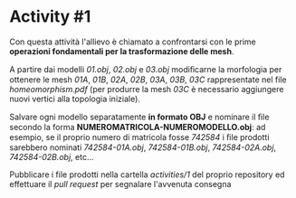 # Activity #1

Con questa attività l'allievo è chiamato a confrontarsi con le prime **operazioni fondamentali per la trasformazione delle mesh**.

A partire dai modelli *01.obj*, *02.obj* e *03.obj* modiﬁcarne la morfologia per ottenere le mesh 
*01A*, *01B*, *02A*, *02B*, *03A*, *03B*, *03C* rappresentate nel file *homeomorphism.pdf* 
(per produrre la mesh *03C* è necessario aggiungere nuovi vertici alla topologia iniziale).

Salvare ogni modello separatamente **in formato OBJ** e nominare il ﬁle secondo la forma 
**NUMEROMATRICOLA-NUMEROMODELLO.obj**: ad esempio, se il proprio numero di matricola fosse *742584* i ﬁle 
prodotti sarebbero nominati *742584-01A.obj*, *742584-01B.obj*, *742584-02A.obj*, *742584-02B.obj*, etc...

Pubblicare i file prodotti nella cartella *activities/1* del proprio repository ed effettuare il 
*pull request* per segnalare l'avvenuta consegna
